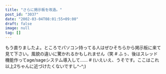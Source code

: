 ```yaml
---
title: "さらに掲示板を改造。"
post_id: "3037"
date: "2002-03-04T08:01:55+09:00"
draft: false
image: null
tag: []
---
```



もう直りましたよ。ところでパソコン持ってる人はぜひそちらから掲示板に来て見て下さい。風貌の違いに驚かれるかもしれません（笑 # ふぅ、後はスレッド機能作ってage/sageシステム導入して…… # (いえいえ、うそです。ここはこれ以上2ちゃんに近づけたくないですし^-^;)
